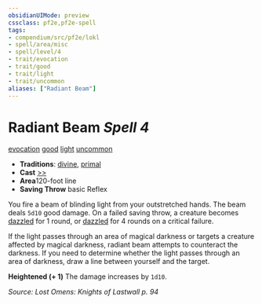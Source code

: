 ```yaml
---
obsidianUIMode: preview
cssclass: pf2e,pf2e-spell
tags:
- compendium/src/pf2e/lokl
- spell/area/misc
- spell/level/4
- trait/evocation
- trait/good
- trait/light
- trait/uncommon
aliases: ["Radiant Beam"]
---
```

# Radiant Beam *Spell 4*   
[evocation](/rules/traits/evocation.md)  [good](/rules/traits/good.md)  [light](/rules/traits/light.md)  [uncommon](/rules/traits/uncommon.md)  

- **Traditions**: [divine](/rules/traits/divine.md), [primal](/rules/traits/primal.md)
- **Cast** [>>](/rules/core-rulebook/chapter-9-playing-the-game.md#Actions "Two-Action") 
- **Area**120-foot line
- **Saving Throw**  basic Reflex

You fire a beam of blinding light from your outstretched hands. The beam deals `5d10` good damage. On a failed saving throw, a creature becomes [dazzled](/rules/conditions.md#Dazzled) for 1 round, or [dazzled](/rules/conditions.md#Dazzled) for 4 rounds on a critical failure.

If the light passes through an area of magical darkness or targets a creature affected by magical darkness, radiant beam attempts to counteract the darkness. If you need to determine whether the light passes through an area of darkness, draw a line between yourself and the target.

**Heightened (+ 1)** The damage increases by `1d10`.

*Source: Lost Omens: Knights of Lastwall p. 94*
